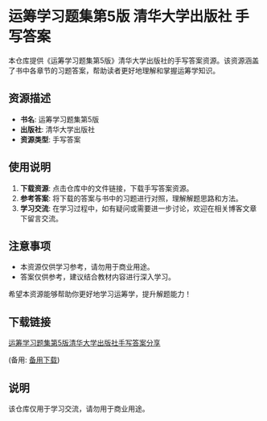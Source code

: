 # 运筹学习题集第5版 清华大学出版社 手写答案

本仓库提供《运筹学习题集第5版》清华大学出版社的手写答案资源。该资源涵盖了书中各章节的习题答案，帮助读者更好地理解和掌握运筹学知识。

## 资源描述

- **书名**: 运筹学习题集第5版
- **出版社**: 清华大学出版社
- **资源类型**: 手写答案

## 使用说明

1. **下载资源**: 点击仓库中的文件链接，下载手写答案资源。
2. **参考答案**: 将下载的答案与书中的习题进行对照，理解解题思路和方法。
3. **学习交流**: 在学习过程中，如有疑问或需要进一步讨论，欢迎在相关博客文章下留言交流。

## 注意事项

- 本资源仅供学习参考，请勿用于商业用途。
- 答案仅供参考，建议结合教材内容进行深入学习。

希望本资源能够帮助你更好地学习运筹学，提升解题能力！

## 下载链接
[运筹学习题集第5版清华大学出版社手写答案分享]() 

(备用: [备用下载](https://pan.baidu.com/s/1vGPwwUOdVzScDkaSVKyPKA?pwd=1234))

## 说明

该仓库仅用于学习交流，请勿用于商业用途。
